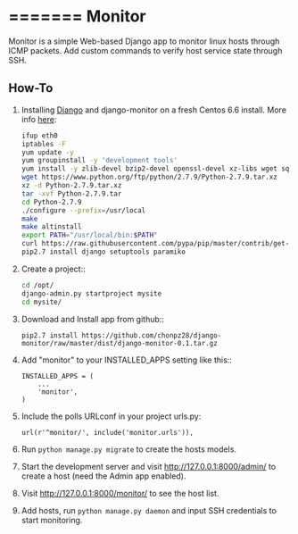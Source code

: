 =======
Monitor
=======

Monitor is a simple Web-based Django app to monitor linux hosts through ICMP packets. Add custom commands to verify host service state through SSH.


How-To
-------

1. Installing [Django](https://www.djangoproject.com) and django-monitor on a fresh Centos 6.6 install. More info [here](http://bicofino.io/blog/2014/01/16/installing-python-2-dot-7-6-on-centos-6-dot-5):

    ```bash
    ifup eth0
    iptables -F
    yum update -y
    yum groupinstall -y 'development tools'
    yum install -y zlib-devel bzip2-devel openssl-devel xz-libs wget sqlite-devel
    wget https://www.python.org/ftp/python/2.7.9/Python-2.7.9.tar.xz
    xz -d Python-2.7.9.tar.xz
    tar -xvf Python-2.7.9.tar
    cd Python-2.7.9
    ./configure --prefix=/usr/local
    make
    make altinstall
    export PATH="/usr/local/bin:$PATH"
    curl https://raw.githubusercontent.com/pypa/pip/master/contrib/get-pip.py | python2.7 -
    pip2.7 install django setuptools paramiko
    ```
    
2. Create a project::

    ```bash
    cd /opt/
    django-admin.py startproject mysite
    cd mysite/
    ```
    
3. Download and Install app from github::

    `pip2.7 install https://github.com/chonpz28/django-monitor/raw/master/dist/django-monitor-0.1.tar.gz`

4. Add "monitor" to your INSTALLED_APPS setting like this::

    ```
    INSTALLED_APPS = (
        ...
        'monitor',
    )
    ```
    
2. Include the polls URLconf in your project urls.py:

    ```
    url(r'^monitor/', include('monitor.urls')),
    ```

3. Run `python manage.py migrate` to create the hosts models.

4. Start the development server and visit http://127.0.0.1:8000/admin/
   to create a host (need the Admin app enabled).

5. Visit http://127.0.0.1:8000/monitor/ to see the host list.

6. Add hosts, run `python manage.py daemon` and input SSH credentials to start monitoring. 
